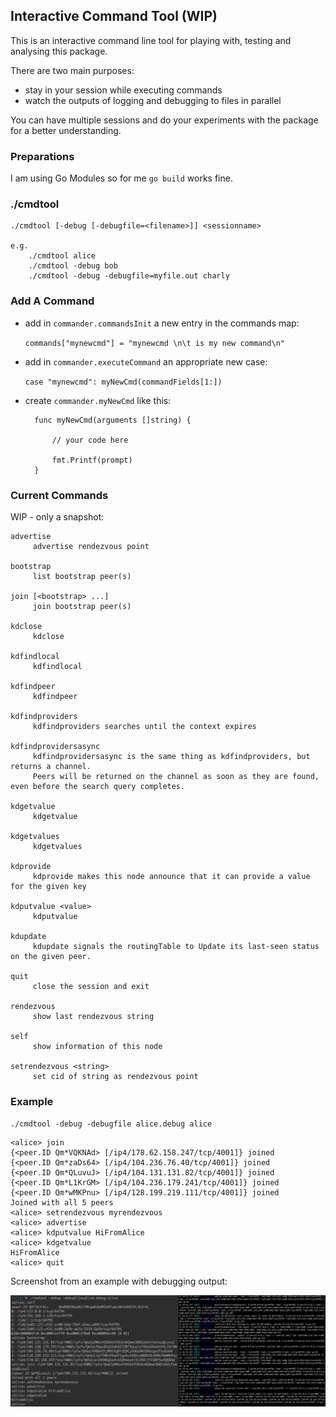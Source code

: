 ## Interactive Command Tool (WIP)

This is an interactive command line tool for playing with, testing and analysing this package.

There are two main purposes:

- stay in your session while executing commands
- watch the outputs of logging and debugging to files in parallel

You can have multiple sessions and do your experiments with the package for a better understanding.

### Preparations

I am using Go Modules so for me `go build` works fine.

### ./cmdtool

    ./cmdtool [-debug [-debugfile=<filename>]] <sessionname>
    
    e.g.
        ./cmdtool alice
        ./cmdtool -debug bob
        ./cmdtool -debug -debugfile=myfile.out charly


### Add A Command

- add in `commander.commandsInit` a new entry in the commands map: 

	`commands["mynewcmd"] = "mynewcmd \n\t is my new command\n"`
	
- add in `commander.executeCommand` an appropriate new case:

    `case "mynewcmd":
    			myNewCmd(commandFields[1:])`
    			
- create `commander.myNewCmd` like this:

        func myNewCmd(arguments []string) {
        
            // your code here
            
            fmt.Printf(prompt)
        }
    
### Current Commands

WIP - only a snapshot:

    advertise
         advertise rendezvous point
    
    bootstrap
         list bootstrap peer(s)
    
    join [<bootstrap> ...]
         join bootstrap peer(s)
    
    kdclose
         kdclose
    
    kdfindlocal
         kdfindlocal
    
    kdfindpeer
         kdfindpeer
    
    kdfindproviders
         kdfindproviders searches until the context expires
    
    kdfindprovidersasync
         kdfindprovidersasync is the same thing as kdfindproviders, but returns a channel.
         Peers will be returned on the channel as soon as they are found, even before the search query completes.
    
    kdgetvalue
         kdgetvalue
    
    kdgetvalues
         kdgetvalues
    
    kdprovide
         kdprovide makes this node announce that it can provide a value for the given key
    
    kdputvalue <value>
         kdputvalue
    
    kdupdate
         kdupdate signals the routingTable to Update its last-seen status on the given peer.
    
    quit
         close the session and exit
    
    rendezvous
         show last rendezvous string
    
    self
         show information of this node
    
    setrendezvous <string>
         set cid of string as rendezvous point


### Example

`./cmdtool -debug -debugfile alice.debug alice`


    <alice> join
    {<peer.ID Qm*VQKNAd> [/ip4/178.62.158.247/tcp/4001]} joined
    {<peer.ID Qm*zaDs64> [/ip4/104.236.76.40/tcp/4001]} joined
    {<peer.ID Qm*QLuvuJ> [/ip4/104.131.131.82/tcp/4001]} joined
    {<peer.ID Qm*L1KrGM> [/ip4/104.236.179.241/tcp/4001]} joined
    {<peer.ID Qm*wMKPnu> [/ip4/128.199.219.111/tcp/4001]} joined
    Joined with all 5 peers
    <alice> setrendezvous myrendezvous
    <alice> advertise
    <alice> kdputvalue HiFromAlice
    <alice> kdgetvalue
    HiFromAlice
    <alice> quit
  
  
  Screenshot from an example with debugging output:
    
  ![debugexample](debug-output.png)